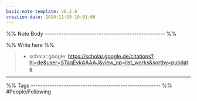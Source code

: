 ```yaml
---
basic-note-template: v0.2.0
creation-date: 2024:11:19-10:01:06
---
```


%% Note Body --------------------------------------------------- %%

%% Write here %%

> - scholar.google: https://scholar.google.de/citations?hl=de&user=STaqEykAAAAJ&view_op=list_works&sortby=pubdate




___

%% Tags ------------------------------------------------------- %%
#People/Following 